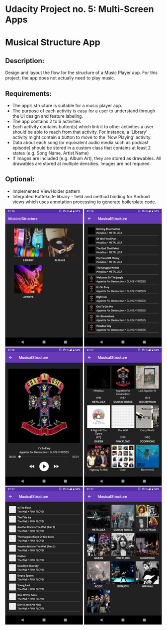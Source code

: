 # Udacity Project no. 5: Multi-Screen Apps

# Musical Structure App

## Description: 
Design and layout the flow for the structure of a Music Player app. 
For this project, the app does not actually need to play music.

## Requirements:
* The app’s structure is suitable for a music player app. 
* The purpose of each activity is easy for a user to understand through the UI design and feature labeling.
* The app contains 2 to 6 activities
* Each activity contains button(s) which link it to other activities a user should be able to reach from that activity. For instance, a ‘Library’ activity might contain a button to move to the ‘Now Playing’ activity.
* Data about each song (or equivalent audio media such as podcast episode) should be stored in a custom class that contains at least 2 states (e.g. Song Name, Artist Name)
* If images are included (e.g. Album Art), they are stored as drawables. All drawables are stored at multiple densities. Images are not required.

## Optional:
* Implemented ViewHolder pattern
* Integrated Butteknife library - field and method binding for Android views which uses annotation processing to generate boilerplate code.

<img src="https://github.com/Limmonica/MusicalStructure/blob/master/Udacity-MusicalStructure-P1.png"  width="250" height=""> <img src="https://github.com/Limmonica/MusicalStructure/blob/master/Udacity-MusicalStructure-P2.png"  width="250" height=""> <img src="https://github.com/Limmonica/MusicalStructure/blob/master/Udacity-MusicalStructure-P3.png"  width="250" height="">
<img src="https://github.com/Limmonica/MusicalStructure/blob/master/Udacity-MusicalStructure-P4.png"  width="250" height=""> <img src="https://github.com/Limmonica/MusicalStructure/blob/master/Udacity-MusicalStructure-P5.png"  width="250" height=""> <img src="https://github.com/Limmonica/MusicalStructure/blob/master/Udacity-MusicalStructure-P6.png"  width="250" height="">
